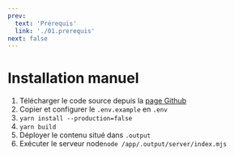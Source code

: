 ```yaml
---
prev:
  text: 'Prérequis'
  link: './01.prerequis'
next: false
---
```

# Installation manuel

1. Télécharger le code source depuis la [page Github](https://github.com/froozeify/narvik-front)
2. Copier et configurer le `.env.example` en `.env`
3. `yarn install --production=false`
4. `yarn build`
5. Déployer le contenu situé dans `.output`
6. Exécuter le serveur node`node /app/.output/server/index.mjs`
